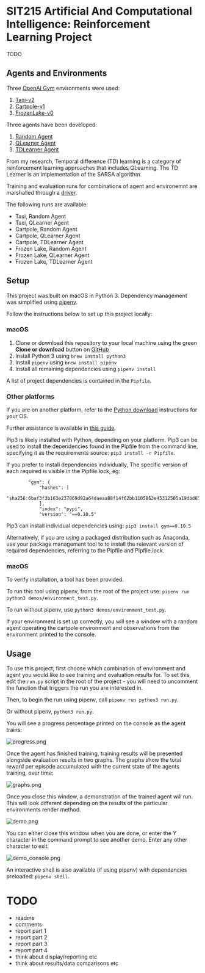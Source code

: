 # SIT215 Artificial And Computational Intelligence: Reinforcement Learning Project

TODO

## Agents and Environments

Three [OpenAI Gym](https://gym.openai.com/) environments were used:

1. [Taxi-v2](https://gym.openai.com/envs/Taxi-v2/)
1. [Cartpole-v1](https://gym.openai.com/envs/CartPole-v1/)
1. [FrozenLake-v0](https://gym.openai.com/envs/FrozenLake-v0/)

Three agents have been developed:

1. [Random Agent](https://github.com/PhilipCastiglione/SIT215_Project/blob/master/src/agents/random.py)
1. [QLearner Agent](https://github.com/PhilipCastiglione/SIT215_Project/blob/master/src/agents/qlearner.py)
1. [TDLearner Agent](https://github.com/PhilipCastiglione/SIT215_Project/blob/master/src/agents/tdlearner.py)

From my research, Temporal difference (TD) learning is a category of
reinforcement learning approaches that includes QLearning. The TD Learner is
an implementation of the SARSA algorithm.

Training and evaluation runs for combinations of agent and environemnt
are marshalled through a
[driver](https://github.com/PhilipCastiglione/SIT215_Project/blob/master/src/driver.py).

The following runs are available:

- Taxi, Random Agent
- Taxi, QLearner Agent
- Cartpole, Random Agent
- Cartpole, QLearner Agent
- Cartpole, TDLearner Agent
- Frozen Lake, Random Agent
- Frozen Lake, QLearner Agent
- Frozen Lake, TDLearner Agent

## Setup

This project was built on macOS in Python 3. Dependency management was simplified
using [pipenv](https://pipenv.readthedocs.io/en/latest/).

Follow the instructions below to set up this project locally:

### macOS

1. Clone or download this repository to your local machine using the green
**Clone or download** button on
[GitHub](https://github.com/philipcastiglione/SIT215_Project)
1. Install Python 3 using `brew install python3`
1. Install `pipenv` using `brew install pipenv`
1. Install all remaining dependencies using `pipenv install`

A list of project dependencies is contained in the `Pipfile`.

### Other platforms

If you are on another platform, refer to the
[Python download](https://www.python.org/downloads/) instructions for your OS.

Further assistance is available in
[this guide](https://wiki.python.org/moin/BeginnersGuide/Download).

Pip3 is likely installed with Python, depending on your platform. Pip3 can be
used to install the dependencies found in the Pipfile from the command line,
specifying it as the requirements source: `pip3 install -r Pipfile`.

If you prefer to install dependencies individually, The specific version of each
required is visible in the Pipfile.lock, eg:

```
        "gym": {
            "hashes": [
                "sha256:6baf3f3b163e237869d92a64daeaa88f14f62bb1105863e45312505a19dbd652"
            ],
            "index": "pypi",
            "version": "==0.10.5"
```

Pip3 can install individual dependencies using: `pip3 install gym==0.10.5`

Alternatively, if you are using a packaged distribution such as Anaconda, use
your package management tool to to install the relevant version of required
dependencies, referring to the Pipfile and Pipfile.lock.

### macOS

To verify installation, a tool has been provided.

To run this tool using pipenv, from the root of the project use:
`pipenv run python3 demos/environment_test.py`.

To run without pipenv, use `python3 demos/environment_test.py`.

If your environment is set up correctly, you will see a window with a random
agent operating the cartpole environment and observations from the environment
printed to the console.

## Usage

To use this project, first choose which combination of environment and agent
you would like to see training and evaluation results for. To set this, edit
the `run.py` script in the root of the project - you will need to uncomment
the function that triggers the run you are interested in.

Then, to begin the run using pipenv, call `pipenv run python3 run.py`.

Or without pipenv, `python3 run.py`.

You will see a progress percentage printed on the console as the agent trains:

![progress.png](images/progress.png)

Once the agent has finished training, training results will be presented
alongside evaluation results in two graphs. The graphs show the total reward
per episode accumulated with the current state of the agents training, over time:

![graphs.png](images/graphs.png)

Once you close this window, a demonstration of the trained agent will run. This
will look different depending on the results of the particular environments
render method.

![demo.png](images/demo.png)

You can either close this window when you are done, or enter the Y character
in the command prompt to see another demo. Enter any other character to exit.

![demo_console.png](images/demo_console.png)

An interactive shell is also available (if using pipenv) with dependencies
preloaded: `pipenv shell`.

# TODO

- readme
- comments
- report part 1
- report part 2
- report part 3
- report part 4
- think about display/reporting etc
- think about results/data comparisons etc

